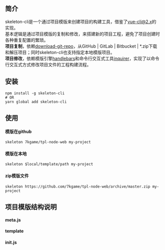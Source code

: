## 简介
  skeleton-cli是一个通过项目模版来创建项目的构建工具，借鉴了[vue-cli@2.x](https://github.com/vuejs/vue-cli/tree/v2.9.3)的实现。  
  基本逻辑是通过项目模版的复制和修改，来搭建新的项目工程，避免了项目创建时各种重复配置的繁琐。  
  **项目复制**，依赖[download-git-repo](https://github.com/flipxfx/download-git-repo)，从GitHub | GitLab | Bitbucket | \*.zip下载和解压项目；同时skeleton-cli也支持指定本地模版项目。  
  **项目修改**，依赖模版引擎[handlebars](https://github.com/wycats/handlebars.js)和命令行交互式工具[inquirer](https://github.com/SBoudrias/Inquirer.js)，实现了以命令行交互式方式修改项目文件的工程构建流程。

## 安装
```
npm install -g skeleton-cli
# OR
yarn global add skeleton-cli
```

## 使用
#### 模版在github
```
skeleton 7kgame/tpl-node-web my-project
```
#### 模版在本地
```
skeleton $local/template/path my-project
```
#### zip模版文件
```
skeleton https://github.com/7kgame/tpl-node-web/archive/master.zip my-project
```

## 项目模版结构说明
#### meta.js

#### template
#### init.js

